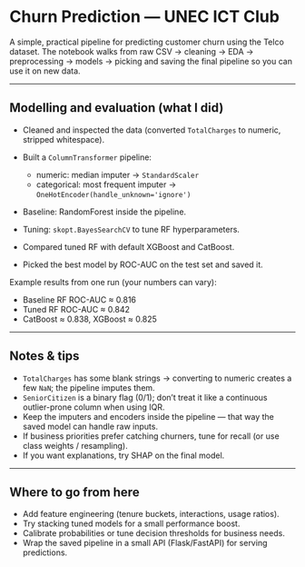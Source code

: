 # Churn Prediction — UNEC ICT Club

A simple, practical pipeline for predicting customer churn using the Telco dataset.
The notebook walks from raw CSV → cleaning → EDA → preprocessing → models → picking and saving the final pipeline so you can use it on new data.

---

## Modelling and evaluation (what I did)

* Cleaned and inspected the data (converted `TotalCharges` to numeric, stripped whitespace).
* Built a `ColumnTransformer` pipeline:

  * numeric: median imputer → `StandardScaler`
  * categorical: most frequent imputer → `OneHotEncoder(handle_unknown='ignore')`
* Baseline: RandomForest inside the pipeline.
* Tuning: `skopt.BayesSearchCV` to tune RF hyperparameters.
* Compared tuned RF with default XGBoost and CatBoost.
* Picked the best model by ROC-AUC on the test set and saved it.

Example results from one run (your numbers can vary):

* Baseline RF ROC-AUC ≈ 0.816
* Tuned RF ROC-AUC ≈ 0.842
* CatBoost ≈ 0.838, XGBoost ≈ 0.825

---

## Notes & tips

* `TotalCharges` has some blank strings -> converting to numeric creates a few `NaN`; the pipeline imputes them.
* `SeniorCitizen` is a binary flag (0/1); don’t treat it like a continuous outlier-prone column when using IQR.
* Keep the imputers and encoders inside the pipeline — that way the saved model can handle raw inputs.
* If business priorities prefer catching churners, tune for recall (or use class weights / resampling).
* If you want explanations, try SHAP on the final model.

---

## Where to go from here

* Add feature engineering (tenure buckets, interactions, usage ratios).
* Try stacking tuned models for a small performance boost.
* Calibrate probabilities or tune decision thresholds for business needs.
* Wrap the saved pipeline in a small API (Flask/FastAPI) for serving predictions.
